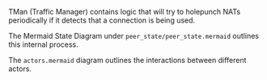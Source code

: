 TMan (Traffic Manager) contains logic that will try to holepunch NATs periodically if it detects that a connection is being used.

The Mermaid State Diagram under `peer_state/peer_state.mermaid` outlines this internal process.

The `actors.mermaid` diagram outlines the interactions between different actors.